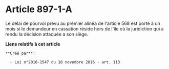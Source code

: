 # Article 897-1-A

Le délai de pourvoi prévu au premier alinéa de l'article 568 est  porté à un mois si le demandeur en cassation réside hors de
l'île où la  juridiction qui a rendu la décision attaquée a son siège.

**Liens relatifs à cet article**

	**Créé par**:

	  - Loi n°2016-1547 du 18 novembre 2016 - art. 113
